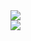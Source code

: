<div display="flex"><div><a href="https://velog.io/@dgh0001"><img src="https://img.shields.io/badge/Velog-20C997?style=flat-square&logo=Android&logoColor=white"/></a></div><div><a href="mailto:dgh000190@gmail.com"><img src="https://img.shields.io/badge/Gmail-EA4335?style=flat-square&logo=Android&logoColor=white"/></a></div></div>
